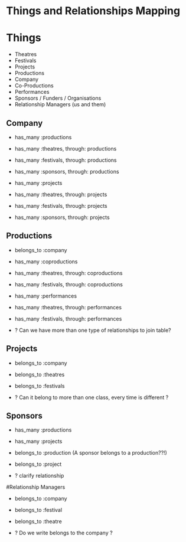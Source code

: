 Things and Relationships Mapping
================================

# Things
- Theatres
- Festivals
- Projects
- Productions
- Company
- Co-Productions
- Performances
- Sponsors / Funders / Organisations
- Relationship Managers (us and them)

## Company
- has_many :productions
- has_many :theatres, through: productions
- has_many :festivals, through: productions
- has_many :sponsors, through: productions

- has_many :projects
- has_many :theatres, through: projects
- has_many :festivals, through: projects
- has_many :sponsors, through: projects

## Productions
- belongs_to :company

- has_many :coproductions
- has_many :theatres, through: coproductions
- has_many :festivals, through: coproductions

- has_many :performances
- has_many :theatres, through: performances
- has_many :festivals, through: performances

- ? Can we have more than one type of relationships to join table?

## Projects
- belongs_to :company
- belongs_to :theatres
- belongs_to :festivals

- ? Can it belong to more than one class, every time is different ?

## Sponsors
- has_many :productions
- has_many :projects

- belongs_to :production (A sponsor belongs to a production??!)
- belongs_to :project
- ? clarify relationship

#Relationship Managers
- belongs_to :company
- belongs_to :festival
- belongs_to :theatre

- ? Do we write belongs to the company ?

